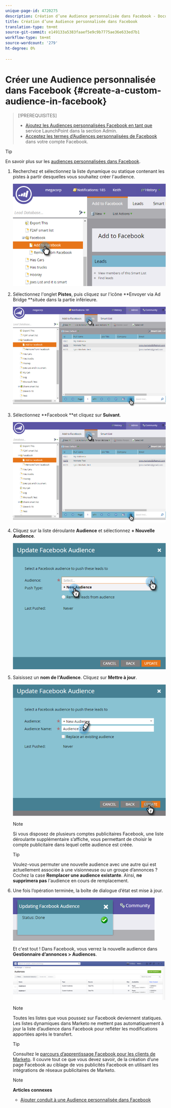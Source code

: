 ```yaml
---
unique-page-id: 4720275
description: Création d’une Audience personnalisée dans Facebook - Documents marketing - Documentation du produit
title: Création d’une Audience personnalisée dans Facebook
translation-type: tm+mt
source-git-commit: e149133a5383faaef5e9c9b7775ae36e633ed7b1
workflow-type: tm+mt
source-wordcount: '279'
ht-degree: 0%

---
```



# Créer une Audience personnalisée dans Facebook {#create-a-custom-audience-in-facebook}

>[!PREREQUISITES]
>
>* [Ajoutez les Audiences personnalisées Facebook en tant que ](../../../product-docs/demand-generation/ad-network-integrations/add-facebook-custom-audiences-as-a-launchpoint-service.md) service LaunchPoint dans la section Admin.
>* [Acceptez les termes d’Audiences personnalisées de Facebook ](https://www.facebook.com/ads/manage/customaudiences/tos.php) dans votre compte Facebook.

>



>[!TIP]
>
>En savoir plus sur les [audiences personnalisées dans Facebook](https://www.facebook.com/help/341425252616329).

1. Recherchez et sélectionnez la liste dynamique ou statique contenant les pistes à partir desquelles vous souhaitez créer l&#39;audience.

   ![](assets/1.png)

1. Sélectionnez l&#39;onglet **Pistes**, puis cliquez sur l&#39;icône **Envoyer via Ad Bridge **située dans la partie inférieure.

   ![](assets/222.png)

1. Sélectionnez **Facebook **et cliquez sur **Suivant**.

   ![](assets/two.png)

1. Cliquez sur la liste déroulante **Audience** et sélectionnez **+ Nouvelle Audience**.

   ![](assets/four.png)

1. Saisissez un **nom de l&#39;Audience**. Cliquez sur **Mettre à jour**.

   ![](assets/five.png)

   >[!NOTE]
   >
   >Si vous disposez de plusieurs comptes publicitaires Facebook, une liste déroulante supplémentaire s’affiche, vous permettant de choisir le compte publicitaire dans lequel cette audience est créée.

   >[!TIP]
   >
   >Voulez-vous permuter une nouvelle audience avec une autre qui est actuellement associée à une visionneuse ou un groupe d’annonces ? Cochez la case **Remplacer une audience existante**. Ainsi, **ne supprimera pas** l&#39;audience en cours de remplacement.

1. Une fois l’opération terminée, la boîte de dialogue d’état est mise à jour.

   ![](assets/six.png)

   Et c&#39;est tout ! Dans Facebook, vous verrez la nouvelle audience dans **Gestionnaire d’annonces > Audiences**.

   ![](assets/image2014-12-10-11-3a38-3a32.png)

   >[!NOTE]
   >
   >Toutes les listes que vous poussez sur Facebook deviennent statiques. Les listes dynamiques dans Marketo ne mettent pas automatiquement à jour la liste d’audience dans Facebook pour refléter les modifications apportées après le transfert.

   >[!TIP]
   >
   >Consultez le [parcours d’apprentissage Facebook pour les clients de Marketo](https://facebook.exceedlms.com/student/enrollments/create_enrollment_from_token/BF9TqSaCvM73PP4ScjhCm4fi). Il couvre tout ce que vous devez savoir, de la création d’une page Facebook au ciblage de vos publicités Facebook en utilisant les intégrations de réseaux publicitaires de Marketo.

   >[!NOTE]
   >
   >**Articles connexes**
   >
   >    
   >    
   >    * [Ajouter conduit à une Audience personnalisée dans Facebook](add-leads-to-a-custom-audience-in-facebook.md)


